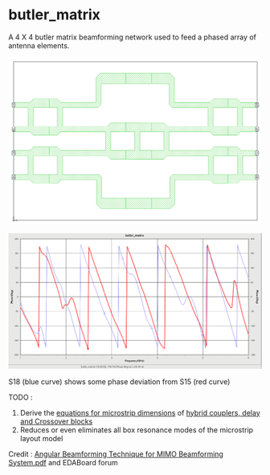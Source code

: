 # butler_matrix
A 4 X 4 butler matrix beamforming network used to feed a phased array of antenna elements.

![layout](./layout.png)

![waveform](./waveform.png)

S18 (blue curve) shows some phase deviation from S15 (red curve) 

TODO : 
1. Derive the [equations for microstrip dimensions](./microstrip_dimensions.png) of [hybrid couplers, delay and Crossover blocks](./circuit_blocks.png) 
2. Reduces or even eliminates all box resonance modes of the microstrip layout model

Credit : [Angular Beamforming Technique for MIMO Beamforming System.pdf](https://www.researchgate.net/publication/258386128_Angular_Beamforming_Technique_for_MIMO_Beamforming_System) and EDABoard forum
